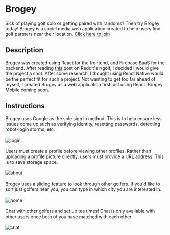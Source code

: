 # Brogey
Sick of playing golf solo or getting paired with randoms? Then try Brogey today! Brogey is a social media web application created to help users find golf partners near their location. [Click here to join](https://brogey-7fb3a.web.app/)

## Description
Brogey was created using React for the frontend, and Firebase BaaS for the backend. After reading [this](https://www.reddit.com/r/golf/comments/qnrq4q/tinder_but_like_for_golfing/) post on Reddit's r/golf, I decided I would give the project a shot. After some research, I thought using React Native would be the perfect fit for such a project. Not wanting to get too far ahead of myself, I created Brogey as a web application first just using React. Brogey Mobile coming soon.

## Instructions
Brogey uses Google as the sole sign in method. This is to help ensure less issues come up such as verifying identity, resetting passwords, detecting robot-login storms, etc.
<br></br>
![login](https://user-images.githubusercontent.com/59844963/157728250-475684e3-2cdf-495b-8d5c-2c7c6a935b63.png)
<br></br>
Users must create a profile before viewing other profiles. Rather than uploading a profile picture directly, users must provide a URL address. This is to save storage space.
<br></br>
![about](https://user-images.githubusercontent.com/59844963/157728338-6cdeac3b-7312-4842-a4e7-0fc2fbb2e3af.png)
<br></br>
Brogey uses a sliding feature to look through other golfers. If you'd like to sort just golfers near you, you can type in which city you are interested in.
<br></br>
![home](https://user-images.githubusercontent.com/59844963/157728266-623611c0-ac74-40a7-9a27-c707e841ad0f.png)
<br></br>
Chat with other golfers and set up tee times! Chat is only available with other users once both of you have matched with each other.
<br></br>
![chat](https://user-images.githubusercontent.com/59844963/157728346-65edd6dd-6719-4f10-9572-fd2c4f8e8d60.png)

